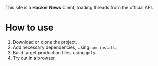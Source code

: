 This site is a **Hacker News** Client, loading threads from the official API.

# How to use
1. Download or clone the project.
2. Add necessary dependencies, using `npm install`.
3. Build target production files, using `gulp`.
4. Try out in a browser.